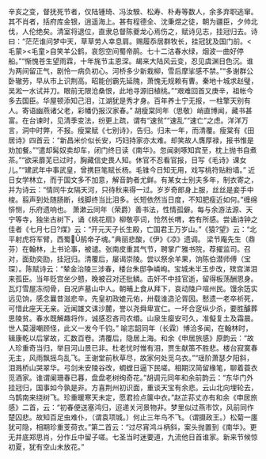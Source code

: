 <!-- { "loadSidebar": true } -->
辛亥之变，督抚死节者，仅陆锺琦、冯汝騤、松寿、朴寿等数人，余多弃职逃窜。其不肖者，括府库金银，逍遥海上。甚有程德全、沈秉煜之徒，朝为疆臣，夕帅北伐，人伦绝矣。清室将退位，直隶总督陈夔龙心焉伤之，赋诗见志，挂冠归去。诗曰：“茫茫谁问梦中天，草草劳人幸息肩。赐履忝居群牧长，挂冠犹及国门前。<毛蒙><毛童>自笑羊公鹤，哀怨空间蜀帝鹃。七十二沽春水绿，烟波一曲好停船。”“惭愧苍生望雨霖，十年旄节主恩深。朅来大陆风云变，忍见虞渊日色沉。谁为两间留正气，剧怜一病负初心。河桥多少新栽柳，雪后摩挲感不禁。”“多谢群公卧辙劳，早从市上识荆高。昭能创霸先延隗，萧愧无规赖有曹。秦地十城求赵璧，吴淞一水试并刀。眼前无限沧桑恨，此地寻源旧植桃。”“艰难回首又庚辛，祖帐今多去国臣。华屋顿添知己泪，江湖犹是秀才身。百年养士宁无报，一柱擎天别有人。寄语幽燕诸父老，彩幡仍报汉家春。”
胡瘦棠同年（思敬）峭直博闻，藏书甚富。在台谏时，见清季变法，纷更上疏，谓有“速贫”“速乱”“速亡”之虑。洋洋万言，洞中时弊，不报。瘦棠赋《七别诗》，告归。归未一年，而清覆。瘦棠有《田居诗》四首云：“新昌米价似长安，巧妇持家亦太难。却笑故人膺厚禄，报书惟是劝加餐。”“遣却髯奴卖却车，闭门终日读《南华》。忽闻剥啄知宾至，枕上抛书自煮茶。”“欲采蘼芜已过时，胸藏信史畏人知。休官不忍看官报，日写《毛诗》课女儿。”“建武年中事武皇，曾携巨笔赋长杨。毛锥今日知无用，戏写桃符贴粉墙。”
近日女学林立，而于国文多不加意，解音韵者尤鲜。有某女士别夫多年，制衣寄之，并为诗云：“情同牛女隔天河，只待秋来得一过。岁岁奇郎身上服，丝丝是妾手中梭。翦声到处随肠断，线脚终当比泪多。长短依然当日度，不知肥瘦近如何。”缠绵悱恻，乐府遗响也。
萧漱云同年（荣爵）善书法，性情孤僻。每与余游法源、天宁等寺，独坐古树下，诵《桃花扇》柳敬亭词，怆然长喟，若有所感。尝诵诗钟之佳者《七月七日?煤》云：“开元天子长生殿，亡国君王万岁山。”《猿?望》云：“北平射虎将军臂，西蜀鹃帝子魂。”典丽悲酸，《伊》《凉》遗调。
梁节庵先生（鼎芬）在翰林，上书论事，被谴。张南皮重其气节，聘掌广雅书院，荐擢监司。召对，面劾奕劻，挂冠归。清覆后，屡谒崇陵。尝以祭余羊果，饷陈伯潜师傅（宝琛）。陈赋诗云：“辇金治陵三涉春，楼台朱邸争嶙峋。宝城未半玉步改，殡宫涕泪来孤臣。当年贬宫坐少戆，晚被召对还批鳞。击奸不中挂官逝，留得板荡酬恩身。瓦灯雪屋冻彻骨，自况庐墓山中人。朝晡上食从拜下，哀动陵户喧州民。馒余笾实远见饷，感念曩昔滋悲辛。先皇初政媲元佑，卅载谁造沦胥因。慭遗一老卒祈死，可惜此座天无亲。近闻雄文诔沙麓，誉以尧舜卑宣仁。一坏合窆纵少杀，要胜醵葬思陵贫。春水既解趣将作，诚感忍吝司农缗。山泉生瘿安可久，准儗复土及霜晨。世人莫漫嘲顾怪，此义一发今千钧。”
喻志韶同年（长霖）博洽多闻，在翰林时，辑康乾以后掌故，汇数百卷。清覆后，隐居上海。和余《申居旅感》原韵云：“故人珍重奇当归，举目河山景已非。杜老忧时惟有泪，贾生献策不胜悲。楼台寂寞春无主，风雨飘摇鸟乱飞。王谢堂前秋草尽，故家何处觅乌衣。”“瑶阶萧瑟夕阳斜，泪溅桥山哭翠华。弓剑未安陵谷改，蜩螳日逼下民嗟。相期汉简留椽笔，聊着蓑衣觅酒家。谁谓阑珊春已暮，盘盘老树绚奇花。”胡调元同年和余前韵云：“东华门外挂冠归，国事如今孰是非。方喜荆州初识面，重谈天宝有余悲。云山北向埋轮去，乌鹊南来绕树飞。珍重暖寒天未定，愿君捡点箧中衣。”赵芷荪丈亦有和余《申居旅感》二首，云：“初春便送塞鸿归，迢递关河景物非。梦里似过燕市饮，风前同作楚囚悲。故知百足虫难仆，（谓袁项城。）何止三年鸟不飞。（谓摄政王。）松菊一廛犹可隐，相期珍重芰荷衣。”第二首云：“过尽宵鸿斗柄斜，案头抛置到《南华》。更无井底郑思肖，分作丘中留子嗟。七圣当时迷要道，九流他日首谁家。新来节候惊初夏，犹有空山未放花。”

